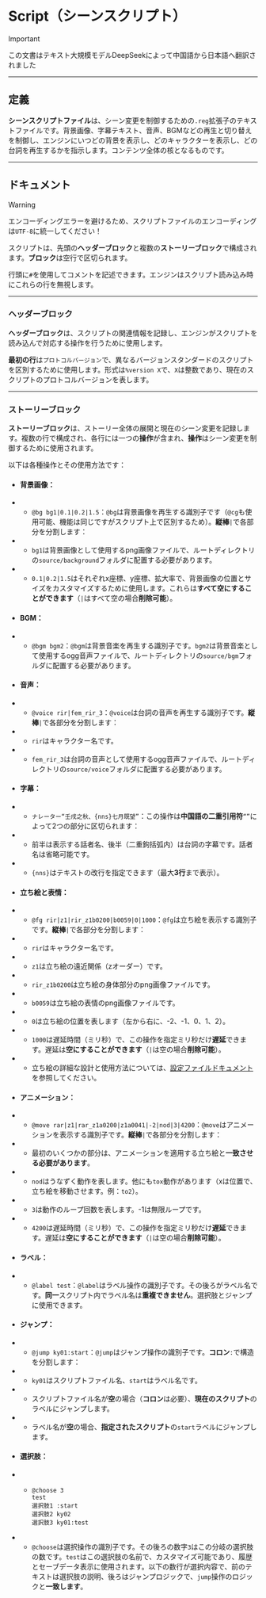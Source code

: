 # Script（シーンスクリプト）

> [!IMPORTANT]
> この文書はテキスト大規模モデルDeepSeekによって中国語から日本語へ翻訳されました

---

## 定義

**シーンスクリプトファイル**は、シーン変更を制御するための```.reg```拡張子のテキストファイルです。背景画像、字幕テキスト、音声、BGMなどの再生と切り替えを制御し、エンジンにいつどの背景を表示し、どのキャラクターを表示し、どの台詞を再生するかを指示します。コンテンツ全体の核となるものです。

---

## ドキュメント

> [!WARNING]
> エンコーディングエラーを避けるため、スクリプトファイルのエンコーディングは```UTF-8```に統一してください！

スクリプトは、先頭の**ヘッダーブロック**と複数の**ストーリーブロック**で構成されます。**ブロック**は空行で区切られます。

行頭に```#```を使用してコメントを記述できます。エンジンはスクリプト読み込み時にこれらの行を無視します。

---

### ヘッダーブロック

**ヘッダーブロック**は、スクリプトの関連情報を記録し、エンジンがスクリプトを読み込んで対応する操作を行うために使用します。

**最初の行**は```プロトコルバージョン```で、異なるバージョンスタンダードのスクリプトを区別するために使用します。形式は```%version X```で、```X```は整数であり、現在のスクリプトのプロトコルバージョンを表します。

---

### ストーリーブロック

**ストーリーブロック**は、ストーリー全体の展開と現在のシーン変更を記録します。複数の行で構成され、各行には一つの**操作**が含まれ、**操作**はシーン変更を制御するために使用されます。

以下は各種操作とその使用方法です：

* #### 背景画像：

* * ```@bg bg1|0.1|0.2|1.5```：```@bg```は背景画像を再生する識別子です（```@cg```も使用可能、機能は同じですがスクリプト上で区別するため）。**縦棒**```|```で各部分を分割します：

* * ```bg1```は背景画像として使用するpng画像ファイルで、ルートディレクトリの```source/background```フォルダに配置する必要があります。

* * ```0.1|0.2|1.5```はそれぞれx座標、y座標、拡大率で、背景画像の位置とサイズをカスタマイズするために使用します。これらは**すべて空にすることができます**（```|```はすべて空の場合**削除可能**）。

* #### BGM：

* * ```@bgm bgm2```：```@bgm```は背景音楽を再生する識別子です。```bgm2```は背景音楽として使用するogg音声ファイルで、ルートディレクトリの```source/bgm```フォルダに配置する必要があります。

* #### 音声：

* * ```@voice rir|fem_rir_3```：```@voice```は台詞の音声を再生する識別子です。**縦棒**```|```で各部分を分割します：

* * ```rir```はキャラクター名です。

* * ```fem_rir_3```は台詞の音声として使用するogg音声ファイルで、ルートディレクトリの```source/voice```フォルダに配置する必要があります。

* #### 字幕：

* * ```ナレーター“壬戌之秋、{nns}七月既望”```：この操作は**中国語の二重引用符**```“”```によって2つの部分に区切られます：

* * 前半は表示する話者名、後半（二重鉤括弧内）は台詞の字幕です。話者名は省略可能です。

* * ```{nns}```はテキストの改行を指定できます（最大**3行**まで表示）。

* #### 立ち絵と表情：

* * ```@fg rir|z1|rir_z1b0200|b0059|0|1000```：```@fg```は立ち絵を表示する識別子です。**縦棒**```|```で各部分を分割します：

* * ```rir```はキャラクター名です。

* * ```z1```は立ち絵の遠近関係（zオーダー）です。

* * ```rir_z1b0200```は立ち絵の身体部分のpng画像ファイルです。

* * ```b0059```は立ち絵の表情のpng画像ファイルです。

* * ```0```は立ち絵の位置を表します（左から右に、-2、-1、0、1、2）。

* * ```1000```は遅延時間（ミリ秒）で、この操作を指定ミリ秒だけ**遅延**できます。遅延は**空にすることができます**（```|```は空の場合**削除可能**）。

* * 立ち絵の詳細な設計と使用方法については、[設定ファイルドキュメント](how_to_use_config.md)を参照してください。

* #### アニメーション：

* * ```@move rar|z1|rar_z1a0200|z1a0041|-2|nod|3|4200```：```@move```はアニメーションを表示する識別子です。**縦棒**```|```で各部分を分割します：

* * 最初のいくつかの部分は、アニメーションを適用する立ち絵と**一致させる必要があります**。

* * ```nod```はうなずく動作を表します。他にも```tox```動作があります（xは位置で、立ち絵を移動させます。例：```to2```）。

* * ```3```は動作のループ回数を表します。-1は無限ループです。

* * ```4200```は遅延時間（ミリ秒）で、この操作を指定ミリ秒だけ**遅延**できます。遅延は**空にすることができます**（```|```は空の場合**削除可能**）。

* #### ラベル：

* * ```@label test```：```@label```はラベル操作の識別子です。その後ろがラベル名です。**同一**スクリプト内でラベル名は**重複できません**。選択肢とジャンプに使用できます。

* #### ジャンプ：

* * ```@jump ky01:start```：```@jump```はジャンプ操作の識別子です。**コロン**```:```で構造を分割します：

* * ```ky01```はスクリプトファイル名、```start```はラベル名です。

* * スクリプトファイル名が**空**の場合（**コロン**は必要）、**現在のスクリプト**のラベルにジャンプします。

* * ラベル名が**空**の場合、**指定されたスクリプト**の```start```ラベルにジャンプします。

* #### 選択肢：

* * ```
    @choose 3
    test
    選択肢1 :start
    選択肢2 ky02
    選択肢3 ky01:test
    ```
* * ```@choose```は選択操作の識別子です。その後ろの数字```3```はこの分岐の選択肢の数です。```test```はこの選択肢の名前で、カスタマイズ可能であり、履歴とセーブデータ表示に使用されます。以下の数行が選択内容で、前のテキストは選択肢の説明、後ろはジャンプロジックで、```jump```操作のロジックと**一致します**。